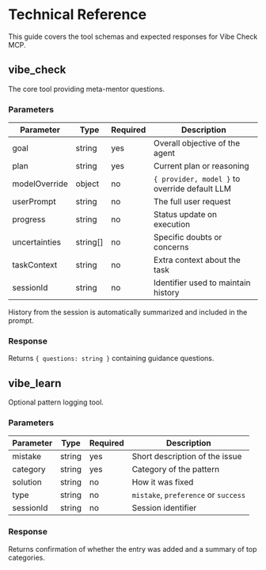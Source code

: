 # Technical Reference

This guide covers the tool schemas and expected responses for Vibe Check MCP.

## vibe_check
The core tool providing meta-mentor questions.

### Parameters
| Parameter | Type | Required | Description |
|-----------|------|----------|-------------|
| goal | string | yes | Overall objective of the agent |
| plan | string | yes | Current plan or reasoning |
| modelOverride | object | no | `{ provider, model }` to override default LLM |
| userPrompt | string | no | The full user request |
| progress | string | no | Status update on execution |
| uncertainties | string[] | no | Specific doubts or concerns |
| taskContext | string | no | Extra context about the task |
| sessionId | string | no | Identifier used to maintain history |

History from the session is automatically summarized and included in the prompt.

### Response
Returns `{ questions: string }` containing guidance questions.

## vibe_learn
Optional pattern logging tool.

### Parameters
| Parameter | Type | Required | Description |
|-----------|------|----------|-------------|
| mistake | string | yes | Short description of the issue |
| category | string | yes | Category of the pattern |
| solution | string | no | How it was fixed |
| type | string | no | `mistake`, `preference` or `success` |
| sessionId | string | no | Session identifier |

### Response
Returns confirmation of whether the entry was added and a summary of top categories.
